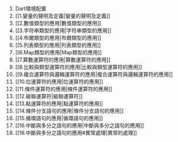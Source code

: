1. Dart環境配置
2. [[1.變量的聲明及定義|變量的聲明及定義]]
3. [[2.數值類型的應用|數值類型的應用]]
4. [[3.字符串類型的應用|字符串類型的應用]]
5. [[4.布爾類型的應用|布爾類型的應用]]
6. [[5.列表類型的應用|列表類型的應用]]
7. [[6.Map類型的應用|Map類型的應用]]
8. [[7.算數運算符的應用|算數運算符的應用]]
9. [[8.比較與類型運算符的應用|比較與類型運算符的應用]]
10. [[9.複合運算符與邏輯運算符的應用|複合運算符與邏輯運算符的應用]]
11. [[10.位運算符的應用|位運算符的應用]]
12. [[11.條件運算符的應用|條件運算符的應用]]
13. [[12.級聯運算符|級聯運算符]]
14. [[13.點運算符的應用|點運算符的應用]]
15. [[14.條件分支語句的應用|條件分支語句的應用]]
16. [[15.循環語句的應用|循環語句的應用]]
17. [[16.中斷與多分之語句的應用|中斷與多分之語句的應用]]
18. [[16.中斷與多分之語句的應用#異常處理|異常的處理]]